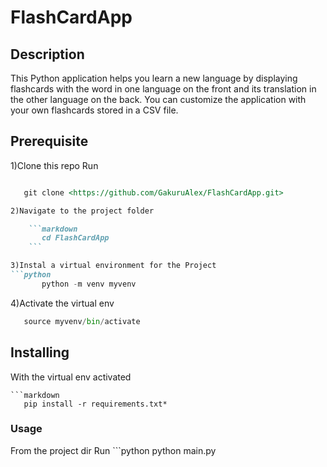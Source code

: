 # FlashCardApp #

## Description ##

This Python application helps you learn a new language by displaying flashcards with the word in one language on the front and its translation in the other language on the back. You can customize the application with your own flashcards stored in a CSV file.

## Prerequisite ##

1)Clone this repo
    Run

```markdown

   git clone <https://github.com/GakuruAlex/FlashCardApp.git>

2)Navigate to the project folder

    ```markdown
       cd FlashCardApp
    ```

3)Instal a virtual environment for the Project
```python
       python -m venv myvenv
```
4)Activate the virtual env
```python
   source myvenv/bin/activate 
```

## Installing ##

With the virtual env activated

    ```markdown
       pip install -r requirements.txt*



### Usage ###

From the project dir
    Run
    ```python
       python main.py
